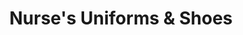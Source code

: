 ---
title: "Nurse's Uniforms & Shoes"
url: /grand-junction/nurses-uniforms-and-shoes/
shop: clothes
---